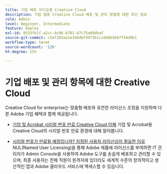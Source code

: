 ```yaml
---
title: 기업 배포 비디오용 Creative Cloud
description: 기업 앱용 Creative Cloud 배포 및 관리 방법에 대한 최신 정보
role: Admin
level: Beginner, Intermediate
feature: Deploy
exl-id: 9533fb1f-a2cc-4c06-b701-67c75a60dbaf
source-git-commit: c54f203aa1e3dddbfd973b1cc668b56b7f54d9b1
workflow-type: tm+mt
source-wordcount: '126'
ht-degree: 15%

---
```


# 기업 배포 및 관리 항목에 대한 Creative Cloud

Creative Cloud for enterprise는 맞춤형 배포와 유연한 라이선스 조정을 지원하며 다른 Adobe 기업 혜택과 함께 제공됩니다.

* [기업 및 Acrobat 시리얼 번호 만료 Creative Cloud 이해](cceserial.md)
기업 및 Acrobat용 Creative Cloud의 시리얼 번호 만료 환경에 대해 알아봅니다.

* [시리얼 번호가 만료될 예정입니까? 지정된 사용자 라이선싱이 필요한 이유](nameduserlicensing.md)
NUL(Named User Licensing)을 통해 Adobe 제품에 라이선스를 부여하면 IT 관리자가 Admin Console을 사용하여 Adobe 도구를 손쉽게 배포하고 관리할 수 있으며, 최종 사용자는 전체 직원이 원격지에 있더라도 세계적 수준의 창의적이고 생산적인 앱과 Adobe 클라우드 서비스에 액세스할 수 있습니다.
